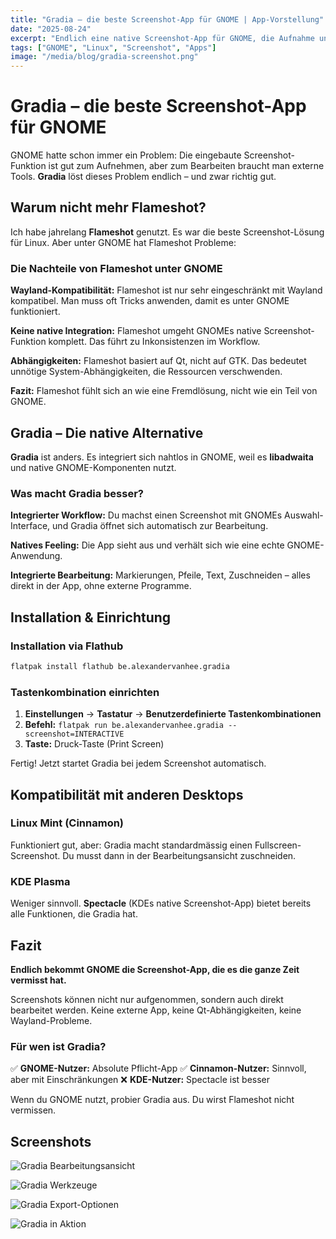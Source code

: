```yaml
---
title: "Gradia – die beste Screenshot-App für GNOME | App-Vorstellung"
date: "2025-08-24"
excerpt: "Endlich eine native Screenshot-App für GNOME, die Aufnahme und Bearbeitung vereint. Gradia löst ein langjähriges Problem des GNOME-Desktops."
tags: ["GNOME", "Linux", "Screenshot", "Apps"]
image: "/media/blog/gradia-screenshot.png"
---
```


# Gradia – die beste Screenshot-App für GNOME

GNOME hatte schon immer ein Problem: Die eingebaute Screenshot-Funktion ist gut zum Aufnehmen, aber zum Bearbeiten braucht man externe Tools. **Gradia** löst dieses Problem endlich – und zwar richtig gut.

## Warum nicht mehr Flameshot?

Ich habe jahrelang **Flameshot** genutzt. Es war die beste Screenshot-Lösung für Linux. Aber unter GNOME hat Flameshot Probleme:

### Die Nachteile von Flameshot unter GNOME

**Wayland-Kompatibilität:**
Flameshot ist nur sehr eingeschränkt mit Wayland kompatibel. Man muss oft Tricks anwenden, damit es unter GNOME funktioniert.

**Keine native Integration:**
Flameshot umgeht GNOMEs native Screenshot-Funktion komplett. Das führt zu Inkonsistenzen im Workflow.

**Abhängigkeiten:**
Flameshot basiert auf Qt, nicht auf GTK. Das bedeutet unnötige System-Abhängigkeiten, die Ressourcen verschwenden.

**Fazit:** Flameshot fühlt sich an wie eine Fremdlösung, nicht wie ein Teil von GNOME.

## Gradia – Die native Alternative

**Gradia** ist anders. Es integriert sich nahtlos in GNOME, weil es **libadwaita** und native GNOME-Komponenten nutzt.

### Was macht Gradia besser?

**Integrierter Workflow:**
Du machst einen Screenshot mit GNOMEs Auswahl-Interface, und Gradia öffnet sich automatisch zur Bearbeitung.

**Natives Feeling:**
Die App sieht aus und verhält sich wie eine echte GNOME-Anwendung.

**Integrierte Bearbeitung:**
Markierungen, Pfeile, Text, Zuschneiden – alles direkt in der App, ohne externe Programme.

## Installation & Einrichtung

### Installation via Flathub

```bash
flatpak install flathub be.alexandervanhee.gradia
```

### Tastenkombination einrichten

1. **Einstellungen** → **Tastatur** → **Benutzerdefinierte Tastenkombinationen**
2. **Befehl:** `flatpak run be.alexandervanhee.gradia --screenshot=INTERACTIVE`
3. **Taste:** Druck-Taste (Print Screen)

Fertig! Jetzt startet Gradia bei jedem Screenshot automatisch.

## Kompatibilität mit anderen Desktops

### Linux Mint (Cinnamon)

Funktioniert gut, aber: Gradia macht standardmässig einen Fullscreen-Screenshot. Du musst dann in der Bearbeitungsansicht zuschneiden.

### KDE Plasma

Weniger sinnvoll. **Spectacle** (KDEs native Screenshot-App) bietet bereits alle Funktionen, die Gradia hat.

## Fazit

**Endlich bekommt GNOME die Screenshot-App, die es die ganze Zeit vermisst hat.**

Screenshots können nicht nur aufgenommen, sondern auch direkt bearbeitet werden. Keine externe App, keine Qt-Abhängigkeiten, keine Wayland-Probleme.

### Für wen ist Gradia?

✅ **GNOME-Nutzer:** Absolute Pflicht-App
✅ **Cinnamon-Nutzer:** Sinnvoll, aber mit Einschränkungen
❌ **KDE-Nutzer:** Spectacle ist besser

Wenn du GNOME nutzt, probier Gradia aus. Du wirst Flameshot nicht vermissen.

## Screenshots

![Gradia Bearbeitungsansicht](/media/blog/gradia-2.webp)

![Gradia Werkzeuge](/media/blog/gradia-3.webp)

![Gradia Export-Optionen](/media/blog/gradia-4.webp)

![Gradia in Aktion](/media/blog/gradia-5.webp)
